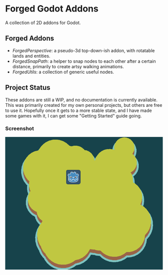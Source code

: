 # Forged Godot Addons

A collection of 2D addons for Godot.

## Forged Addons

- *ForgedPerspective*: a pseudo-3d top-down-ish addon, with rotatable lands and entities.
- *ForgedSnapPath*: a helper to snap nodes to each other after a certain distance, primarily to create artsy walking animations.
- *ForgedUtils*: a collection of generic useful nodes.

## Project Status

These addons are still a WIP, and no documentation is currently available. This was primarily created for my own personal projects, but others are free to use it. Hopefully once it gets to a more stable state, and I have made some games with it, I can get some "Getting Started" guide going.

### Screenshot

![screenshot](https://github.com/tpillow/forged-godot-addons/blob/73cab7cf6ac100a22bacafe95e9c6699be61ce17/screenshots/day1.png)

